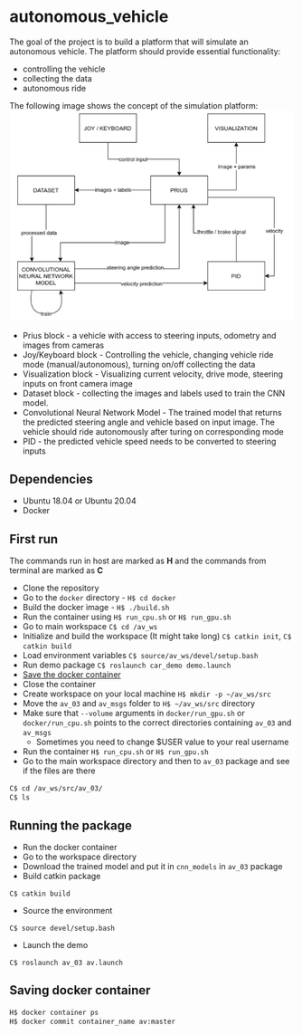 # autonomous_vehicle

The goal of the project is to build a platform that will simulate an autonomous vehicle. The platform should provide essential functionality:
- controlling the vehicle
- collecting the data
- autonomous ride

The following image shows the concept of the simulation platform:
![platform_concept](img/platform_concept.png)
- Prius block - a vehicle with access to steering inputs, odometry and images from cameras
- Joy/Keyboard block - Controlling the vehicle, changing vehicle ride mode (manual/autonomous), turning on/off collecting the data
- Visualization block - Visualizing current velocity, drive mode, steering inputs on front camera image
- Dataset block - collecting the images and labels used to train the CNN model.
- Convolutional Neural Network Model - The trained model that returns the predicted steering angle and vehicle based on input image. The vehicle should ride autonomously after turing on corresponding mode
- PID - the predicted vehicle speed needs to be converted to steering inputs

## Dependencies
- Ubuntu 18.04 or Ubuntu 20.04
- Docker

## First run
The commands run in host are marked as **H** and the commands from terminal are marked as **C**

- Clone the repository
- Go to the `docker` directory - `H$ cd docker`
- Build the docker image - `H$ ./build.sh` 
- Run the container using `H$ run_cpu.sh` or `H$ run_gpu.sh`
- Go to main workspace `C$ cd /av_ws`
- Initialize and build the workspace (It might take long) `C$ catkin init`, `C$ catkin build`
- Load environment variables `C$ source/av_ws/devel/setup.bash`
- Run demo package `C$ roslaunch car_demo demo.launch`
- [Save the docker container](#saving-docker-container)
- Close the container 
- Create workspace on your local machine `H$ mkdir -p ~/av_ws/src`
- Move the `av_03` and `av_msgs` folder to `H$ ~/av_ws/src` directory
- Make sure that `--volume` arguments in `docker/run_gpu.sh` or `docker/run_cpu.sh` points to the correct directories containing `av_03` and `av_msgs`
    * Sometimes you need to change $USER value to your real username
- Run the container `H$ run_cpu.sh` or `H$ run_gpu.sh`
- Go to the main workspace directory and then to `av_03` package and see if the files are there
```
C$ cd /av_ws/src/av_03/
C$ ls
```

## Running the package
- Run the docker container
- Go to the workspace directory
- Download the trained model and put it in `cnn_models` in `av_03` package 
- Build catkin package
```
C$ catkin build
```
- Source the environment
```
C$ source devel/setup.bash
```
- Launch the demo
```
C$ roslaunch av_03 av.launch
```

## Saving docker container
```
H$ docker container ps
H$ docker commit container_name av:master
```